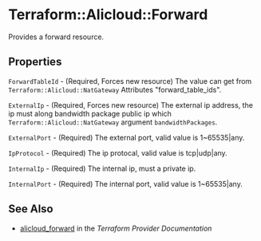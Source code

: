 # Terraform::Alicloud::Forward

Provides a forward resource.

## Properties

`ForwardTableId` - (Required, Forces new resource) The value can get from `Terraform::Alicloud::NatGateway` Attributes "forward_table_ids".

`ExternalIp` - (Required, Forces new resource) The external ip address, the ip must along bandwidth package public ip which `Terraform::Alicloud::NatGateway` argument `bandwidthPackages`.

`ExternalPort` - (Required) The external port, valid value is 1~65535|any.

`IpProtocol` - (Required) The ip protocal, valid value is tcp|udp|any.

`InternalIp` - (Required) The internal ip, must a private ip.

`InternalPort` - (Required) The internal port, valid value is 1~65535|any.


## See Also

* [alicloud_forward](https://www.terraform.io/docs/providers/alicloud/r/forward.html) in the _Terraform Provider Documentation_